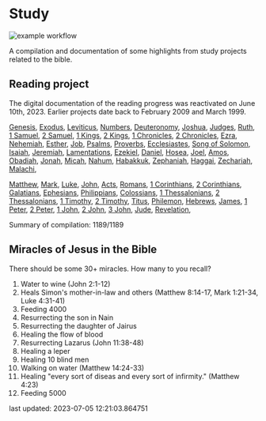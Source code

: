 # Study

![example workflow](https://github.com/kreier/study/actions/workflows/jekyll-gh-pages.yml/badge.svg)

A compilation and documentation of some highlights from study projects related to the bible.

## Reading project

The digital documentation of the reading progress was reactivated on June 10th, 2023. Earlier projects date back to February 2009 and March 1999.

[Genesis](docs/bible/genesis/), [Exodus](docs/bible/exodus/), [Leviticus](docs/bible/leviticus/), [Numbers](docs/bible/numbers/), [Deuteronomy](docs/bible/deuteronomy/), [Joshua](docs/bible/joshua/), [Judges](docs/bible/judges/), [Ruth](docs/bible/ruth/), [1 Samuel](docs/bible/1_samuel/), [2 Samuel](docs/bible/2_samuel/), [1 Kings](docs/bible/1_kings/), [2 Kings](docs/bible/2_kings/), [1 Chronicles](docs/bible/1_chronicles/), [2 Chronicles](docs/bible/2_chronicles/), [Ezra](docs/bible/ezra/), [Nehemiah](docs/bible/nehemiah/), [Esther](docs/bible/esther/), [Job](docs/bible/job/), [Psalms](docs/bible/psalms/), [Proverbs](docs/bible/proverbs/), [Ecclesiastes](docs/bible/ecclesiastes/), [Song of Solomon](docs/bible/song_of_solomon/), [Isaiah](docs/bible/isaiah/), [Jeremiah](docs/bible/jeremiah/), [Lamentations](docs/bible/lamentations/), [Ezekiel](docs/bible/ezekiel/), [Daniel](docs/bible/daniel/), [Hosea](docs/bible/hosea/), [Joel](docs/bible/joel/), [Amos](docs/bible/amos/), [Obadiah](docs/bible/obadiah/), [Jonah](docs/bible/jonah/), [Micah](docs/bible/micah/), [Nahum](docs/bible/nahum/), [Habakkuk](docs/bible/habakkuk/), [Zephaniah](docs/bible/zephaniah/), [Haggai](docs/bible/haggai/), [Zechariah](docs/bible/zechariah/), [Malachi](docs/bible/malachi/), 

[Matthew](docs/bible/matthew/), [Mark](docs/bible/mark/), [Luke](docs/bible/luke/), [John](docs/bible/john/), [Acts](docs/bible/acts/), [Romans](docs/bible/romans/), [1 Corinthians](docs/bible/1_corinthians/), [2 Corinthians](docs/bible/2_corinthians/), [Galatians](docs/bible/galatians/), [Ephesians](docs/bible/ephesians/), [Philippians](docs/bible/philippians/), [Colossians](docs/bible/colossians/), [1 Thessalonians](docs/bible/1_thessalonians/), [2 Thessalonians](docs/bible/2_thessalonians/), [1 Timothy](docs/bible/1_timothy/), [2 Timothy](docs/bible/2_timothy/), [Titus](docs/bible/titus/), [Philemon](docs/bible/philemon/), [Hebrews](docs/bible/hebrews/), [James](docs/bible/james/), [1 Peter](docs/bible/1_peter/), [2 Peter](docs/bible/2_peter/), [1 John](docs/bible/1_john/), [2 John](docs/bible/2_john/), [3 John](docs/bible/3_john/), [Jude](docs/bible/jude/), [Revelation](docs/bible/revelation/), 

Summary of compilation: 1189/1189

## Miracles of Jesus in the Bible

There should be some 30+ miracles. How many to you recall?

1. Water to wine (John 2:1-12)
2. Heals Simon's mother-in-law and others (Matthew 8:14-17, Mark 1:21-34, Luke 4:31-41)
3. Feeding 4000
4. Resurrecting the son in Nain
5. Resurrecting the daughter of Jairus
6. Healing the flow of blood
7. Resurrecting Lazarus (John 11:38-48)
8. Healing a leper
9. Healing 10 blind men
10. Walking on water (Matthew 14:24-33)
11. Healing "every sort of diseas and every sort of infirmity." (Matthew 4:23)
12. Feeding 5000

last updated: 2023-07-05 12:21:03.864751
